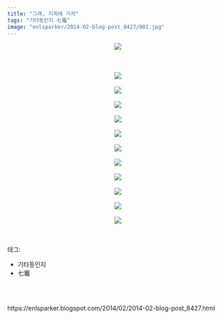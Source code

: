 ```yaml
---
title: "그래, 지옥에 가자"
tags: "기타동인지 七竈"
image: "enlsparker/2014-02-blog-post_8427/001.jpg"
---
```

<div class="article">
<div class="post-body entry-content" id="post-body-4223472657041787661" itemprop="description articleBody">
<div class="separator" style="clear: both; text-align: center;">
<img src="{{ site.nasurl }}/enlsparker/2014-02-blog-post_8427/001.jpg"/></div>
<br/>
<a name="more"></a><br/>
<br/>
<div class="separator" style="clear: both; text-align: center;">
<img src="{{ site.nasurl }}/enlsparker/2014-02-blog-post_8427/002.jpg"/></div>
<br/>
<div class="separator" style="clear: both; text-align: center;">
<img src="{{ site.nasurl }}/enlsparker/2014-02-blog-post_8427/003.jpg"/></div>
<br/>
<div class="separator" style="clear: both; text-align: center;">
<img src="{{ site.nasurl }}/enlsparker/2014-02-blog-post_8427/004.jpg"/></div>
<br/>
<div class="separator" style="clear: both; text-align: center;">
<img src="{{ site.nasurl }}/enlsparker/2014-02-blog-post_8427/005.jpg"/></div>
<br/>
<div class="separator" style="clear: both; text-align: center;">
<img src="{{ site.nasurl }}/enlsparker/2014-02-blog-post_8427/006.jpg"/></div>
<br/>
<div class="separator" style="clear: both; text-align: center;">
<img src="{{ site.nasurl }}/enlsparker/2014-02-blog-post_8427/007.jpg"/></div>
<br/>
<div class="separator" style="clear: both; text-align: center;">
<img src="{{ site.nasurl }}/enlsparker/2014-02-blog-post_8427/008.jpg"/></div>
<br/>
<div class="separator" style="clear: both; text-align: center;">
<img src="{{ site.nasurl }}/enlsparker/2014-02-blog-post_8427/009.jpg"/></div>
<br/>
<div class="separator" style="clear: both; text-align: center;">
<img src="{{ site.nasurl }}/enlsparker/2014-02-blog-post_8427/010.jpg"/></div>
<br/>
<div class="separator" style="clear: both; text-align: center;">
<img src="{{ site.nasurl }}/enlsparker/2014-02-blog-post_8427/011.jpg"/></div>
<br/>
<div class="separator" style="clear: both; text-align: center;">
<img src="{{ site.nasurl }}/enlsparker/2014-02-blog-post_8427/012.jpg"/></div>
<br/>
<div style="clear: both;"></div>
</div></div><br/>
<div class="tagTrail">
<p>태그: </p>
<ul>
<li>기타동인지</li>
<li>七竈</li>
</ul>
</div><br/>

<br/>
<p id="refer">https://enlsparker.blogspot.com/2014/02/2014-02-blog-post_8427.html</p>
<br/>
